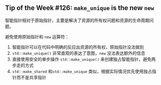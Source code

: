 ## Tip of the Week #126: `make_unique` is the new `new`

智能指针相对于原始指针，主要是解决了资源的所有权问题和资源的生命周期问题。

避免使用原始指针和 `new` 运算符：

1. 智能指针可以在代码中明确的反应出资源的所有权，原始指针没法做到
2. `std::make_unique()` 非常直观的表达了意图，`new` 没法表达额外的信息
3. 直接使用安全的单步操作 `std::make_unique()` 来创建独占智能指针，避免两步走的方式
4. `std::make_shared` 和`std::make_unique` 类似，根据实际情况优先使用独占指针而不是共享指针

